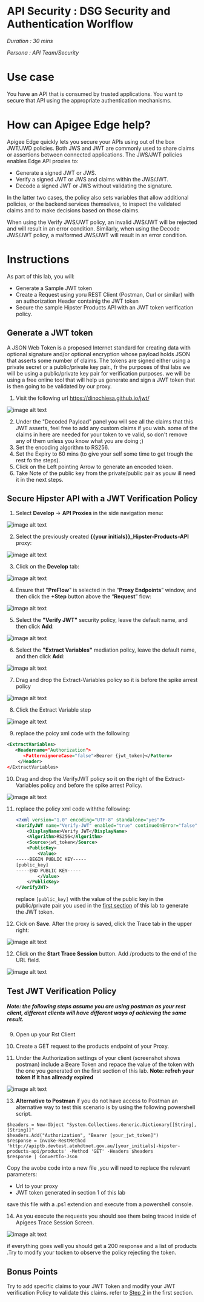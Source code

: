 # API Security : DSG Security and Authentication Worlflow

*Duration : 30 mins*

*Persona : API Team/Security*

# Use case

You have an API that is consumed by trusted applications. You want to secure that API using the appropriate authentication mechanisms. 

# How can Apigee Edge help?

Apigee Edge quickly lets you secure your APIs using out of the box JWT/JWD policies. Both JWS and JWT are commonly used to share claims or assertions between connected applications. The JWS/JWT policies enables Edge API proxies to:

- Generate a signed JWT or JWS.
- Verify a signed JWT or JWS and claims within the JWS/JWT.
- Decode a signed JWT or JWS without validating the signature.

In the latter two cases, the policy also sets variables that allow additional policies, or the backend services themselves, to inspect the validated claims and to make decisions based on those claims.

When using the Verify JWS/JWT policy, an invalid JWS/JWT will be rejected and will result in an error condition. Similarly, when using the Decode JWS/JWT policy, a malformed JWS/JWT will result in an error condition.

# Instructions

As part of this lab, you will:
- Generate a Sample JWT token 
- Create a Request using yoru REST Client (Postman, Curl or similar) with an authorization Header containig the JWT token
- Secure the sample Hipster Products API with an JWT token verification policy. 

## Generate a JWT token
A JSON Web Token is a proposed Internet standard for creating data with optional signature and/or optional encryption whose payload holds JSON that asserts some number of claims. The tokens are signed either using a private secret or a public/private key pair., fr the purposes of thsi labs we will be using a public/private key pair for verification purposes. we will be using a free online tool that will help us generate and sign a JWT token that is then going to be validated by our proxy.


1. Visit the following url https://dinochiesa.github.io/jwt/ 

![image alt text](./media/image_1.png)

2. <a name="claims"></a>Under the "Decoded Payload" panel you will see all the claims that this JWT asserts, feel free to add any custom claims if you wish. some of the claims in here are needed for your token to ve valid, so don't remove any of them unless you know what you are doing ;) 
3. Set the encoding algorithm to RS256.
4. Set the Expiry to 60 mins (to give your self some time to get trough the rest fo the steps).
5. Click on the Left pointing Arrow to generate an encoded token. 
6. <a name="publickey"></a>Take Note of the public key from the private/public pair as youw ill need it in the next steps.

## Secure Hipster API with a JWT Verification Policy

1. Select **Develop** → **API Proxies** in the side navigation menu:

![image alt text](./media/image_0.png)

2. Select the previously created **{{your initials}}_Hipster-Products-API** proxy:

![image alt text](./media/image_7.png)

3. Click on the **Develop** tab:

![image alt text](./media/image_8.png)

4. Ensure that "**PreFlow**" is selected in the “**Proxy Endpoints**” window, and then click the **+Step** button above the “**Request**” flow:

![image alt text](./media/image_9.png)

5. Select the **"Verify JWT"** security policy, leave the default name, and then click **Add**:

![image alt text](./media/image_10.png)

6. Select the **"Extract Variables"** mediation policy, leave the default name, and then click **Add**:

![image alt text](./media/image_10_a.png)

7. Drag and drop the Extract-Variables policy so it is before the spike arrest policy

![image alt text](./media/image_10_b.png)

8. Click the Extract Variable step 

![image alt text](./media/image_10_c.png)

9. replace the poicy xml code with the following: 
```xml
<ExtractVariables>
   <Headername="Authorization">
      <PatternignoreCase="false">Bearer {jwt_token}</Pattern>
    </Header>
</ExtractVariables>
```
10. Drag and drop the VerifyJWT policy so it on the right of the Extract-Variables policy and before the spike arrest Policy.

![image alt text](./media/image_11.png)

11. replace the policy xml code withthe following:

    ```xml
    <?xml version="1.0" encoding="UTF-8" standalone="yes"?>
    <VerifyJWT name="Verify-JWT" enabled="true" continueOnError="false" async="false">
        <DisplayName>Verify JWT</DisplayName>
        <Algorithm>RS256</Algorithm>
        <Source>jwt_token</Source>
        <PublicKey>
            <Value>
    -----BEGIN PUBLIC KEY-----
    [public_key]
    -----END PUBLIC KEY-----
            </Value>
        </PublicKey>
    </VerifyJWT>
    ```
    replace `[public_key]` with the value of the public key in the public/private pair you used in the [first section](#publickey)  of this lab to generate the JWT token.

12. Cick on **Save**. After the proxy is saved, click the Trace tab in the upper right:

![image alt text](./media/image_11_a.png)

12. Click on the **Start Trace Session** button. Add /products to the end of the URL field.

![image alt text](./media/image_12.png)


## Test JWT Verification Policy 

##### Note: the following steps assume you are using postman as your rest client, different clients will have different ways of achieving the same result.

9. Open up your Rst Client 

11. Create a GET request  to the products endpoint of your Proxy.

12. Under the Authorization settings of your client (screenshot shows postman) include a Beare Token and repace the value of the token with the one you generated on the first section of this lab. **Note: refreh your token if it has allready expired**

![image alt text](./media/image_12_a.png)

13. **Alternative to Postman** if you do not have access to Postman an alternative way to test this scenario is by using the following powershell script. 
```
$headers = New-Object "System.Collections.Generic.Dictionary[[String],[String]]"
$headers.Add("Authorization", "Bearer [your_jwt_token]")
$response = Invoke-RestMethod 'http://apiptb.devtest.atohdtnet.gov.au/[your_initials]-hipster-products-api/products' -Method 'GET' -Headers $headers
$response | ConvertTo-Json
```

Copy the avobe code into a new file ,you will need to replace the relevant parameters:
- Url to your proxy 
- JWT token generated in section 1 of this lab

save this file with a .ps1 extendion and execute from a powershell console.

14. As you execute the requests you should see them being traced inside of Apigees Trace Session Screen.

![image alt text](./media/image_12_b.png)

if everything goes well you should get a 200 response and a list of products .Try to modify your tocken to observe the policy rejecting the token.

## Bonus Points

Try to add specific claims to your JWT Token and modify your JWT verification Policy to validate this claims. refer to [Step 2](#publickey) in the first section.
